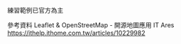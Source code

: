 練習範例已官方為主

參考資料
Leaflet & OpenStreetMap - 開源地圖應用  IT Ares
https://ithelp.ithome.com.tw/articles/10229982